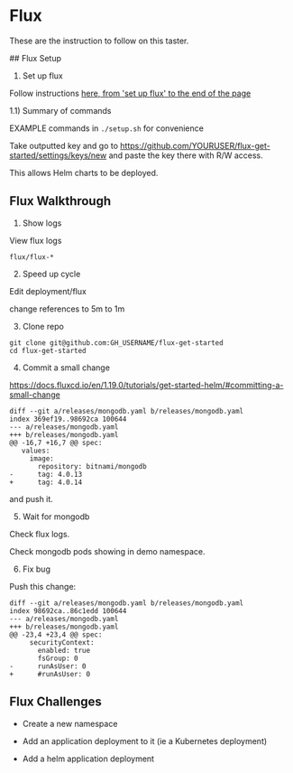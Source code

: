 # Flux

These are the instruction to follow on this taster.

## Flux Setup

1) Set up flux

Follow instructions [here, from 'set up flux' to the end of the page](https://docs.fluxcd.io/en/1.19.0/tutorials/get-started-helm/)

1.1) Summary of commands

EXAMPLE commands in `./setup.sh` for convenience

Take outputted key and go to https://github.com/YOURUSER/flux-get-started/settings/keys/new and paste the key there with R/W access.

This allows Helm charts to be deployed.

## Flux Walkthrough

1) Show logs

View flux logs

```
flux/flux-*
```

2) Speed up cycle

Edit deployment/flux

change references to 5m to 1m

3) Clone repo

```
git clone git@github.com:GH_USERNAME/flux-get-started
cd flux-get-started
```

4) Commit a small change

https://docs.fluxcd.io/en/1.19.0/tutorials/get-started-helm/#committing-a-small-change

```
diff --git a/releases/mongodb.yaml b/releases/mongodb.yaml
index 369ef19..98692ca 100644
--- a/releases/mongodb.yaml
+++ b/releases/mongodb.yaml
@@ -16,7 +16,7 @@ spec:
   values:
     image:
       repository: bitnami/mongodb
-      tag: 4.0.13
+      tag: 4.0.14
```

and push it.

5) Wait for mongodb

Check flux logs.

Check mongodb pods showing in demo namespace.

6) Fix bug

Push this change:

```
diff --git a/releases/mongodb.yaml b/releases/mongodb.yaml
index 98692ca..86c1edd 100644
--- a/releases/mongodb.yaml
+++ b/releases/mongodb.yaml
@@ -23,4 +23,4 @@ spec:
     securityContext:
       enabled: true
       fsGroup: 0
-      runAsUser: 0
+      #runAsUser: 0
```

## Flux Challenges

- Create a new namespace

- Add an application deployment to it (ie a Kubernetes deployment)

- Add a helm application deployment
